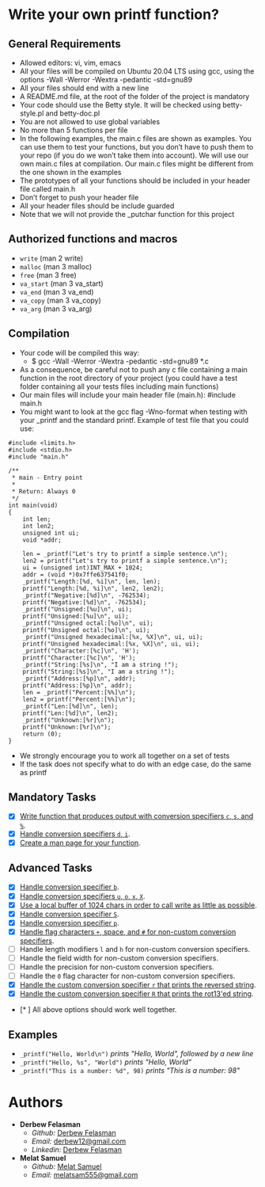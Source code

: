 # Write your own printf function?

## General Requirements

   * Allowed editors: vi, vim, emacs
   * All your files will be compiled on Ubuntu 20.04 LTS using gcc, using the options -Wall -Werror -Wextra -pedantic -std=gnu89
   * All your files should end with a new line
   * A README.md file, at the root of the folder of the project is mandatory
   * Your code should use the Betty style. It will be checked using betty-style.pl and betty-doc.pl
   * You are not allowed to use global variables
   * No more than 5 functions per file
   * In the following examples, the main.c files are shown as examples. You can use them to test your functions, but you don’t have to push them to your repo (if you do we won’t take them into account). We will use our own main.c files at compilation. Our main.c files might be different from the one shown in the examples
   * The prototypes of all your functions should be included in your header file called main.h
   * Don’t forget to push your header file
   * All your header files should be include guarded
   * Note that we will not provide the _putchar function for this project

## Authorized functions and macros

   * ```write``` (man 2 write)
   * ```malloc``` (man 3 malloc)
   * ```free``` (man 3 free)
   * ```va_start``` (man 3 va_start)
   * ```va_end``` (man 3 va_end)
   * ```va_copy``` (man 3 va_copy)
   * ```va_arg``` (man 3 va_arg)


##  Compilation

   * Your code will be compiled this way:
      - $ gcc -Wall -Werror -Wextra -pedantic -std=gnu89 *.c 
   * As a consequence, be careful not to push any c file containing a main function in the root directory of your project (you could have a test folder containing all your tests files including main functions)
   * Our main files will include your main header file (main.h): #include main.h
   * You might want to look at the gcc flag -Wno-format when testing with your _printf and the standard printf. Example of test file that you could use:
```
#include <limits.h>
#include <stdio.h>
#include "main.h"

/**
 * main - Entry point
 *
 * Return: Always 0
 */
int main(void)
{
    int len;
    int len2;
    unsigned int ui;
    void *addr;

    len = _printf("Let's try to printf a simple sentence.\n");
    len2 = printf("Let's try to printf a simple sentence.\n");
    ui = (unsigned int)INT_MAX + 1024;
    addr = (void *)0x7ffe637541f0;
    _printf("Length:[%d, %i]\n", len, len);
    printf("Length:[%d, %i]\n", len2, len2);
    _printf("Negative:[%d]\n", -762534);
    printf("Negative:[%d]\n", -762534);
    _printf("Unsigned:[%u]\n", ui);
    printf("Unsigned:[%u]\n", ui);
    _printf("Unsigned octal:[%o]\n", ui);
    printf("Unsigned octal:[%o]\n", ui);
    _printf("Unsigned hexadecimal:[%x, %X]\n", ui, ui);
    printf("Unsigned hexadecimal:[%x, %X]\n", ui, ui);
    _printf("Character:[%c]\n", 'H');
    printf("Character:[%c]\n", 'H');
    _printf("String:[%s]\n", "I am a string !");
    printf("String:[%s]\n", "I am a string !");
    _printf("Address:[%p]\n", addr);
    printf("Address:[%p]\n", addr);
    len = _printf("Percent:[%%]\n");
    len2 = printf("Percent:[%%]\n");
    _printf("Len:[%d]\n", len);
    printf("Len:[%d]\n", len2);
    _printf("Unknown:[%r]\n");
    printf("Unknown:[%r]\n");
    return (0);
}
```
   * We strongly encourage you to work all together on a set of tests
   * If the task does not specify what to do with an edge case, do the same as printf

## Mandatory Tasks
- [x] [Write function that produces output with conversion specifiers ```c```, ```s```, and ```%```](./_printf.c).
- [x] [Handle conversion specifiers ```d```, ```i```](./printnum.c).
- [x] [Create a man page for your function](./man_3_printf).
## Advanced Tasks
- [x] [Handle conversion specifier ```b```](./print_bases.c).
- [x] [Handle conversion specifiers ```u```, ```o```, ```x```, ```X```](./print_bases.c).
- [x] [Use a local buffer of 1024 chars in order to call write as little as possible](./write_funcs.c).
- [x] [Handle conversion specifier ```S```](./print_custom.c).
- [x] [Handle conversion specifier ```p```](./print_address.c).
- [x] [Handle flag characters ```+```, space, and ```#``` for non-custom conversion specifiers](./get_flag.c).
- [ ] Handle length modifiers ```l``` and ```h``` for non-custom conversion specifiers.
- [ ] Handle the field width for non-custom conversion specifiers.
- [ ] Handle the precision for non-custom conversion specifiers.
- [ ] Handle the ```0``` flag character for non-custom conversion specifiers.
- [x] [Handle the custom conversion specifier ```r``` that prints the reversed string](./print_custom.c).
- [x] [Handle the custom conversion specifier ```R``` that prints the rot13'ed string](./print_custom.c).
- [* ] All above options should work well together.

## Examples

* ```_printf("Hello, World\n")``` *prints "Hello, World", followed by a new line*
* ```_printf("Hello, %s", "World")``` *prints "Hello, World"*
* ```_printf("This is a number: %d", 98)``` *prints "This is a number: 98"*


# Authors
* **Derbew Felasman**
   - *Github:* [Derbew Felasman](https://github.com/der-bew)
   - *Email:* derbew12@gmail.com
   - *Linkedin:* [Derbew Felasman](https://www.linkedin.com/in/derbew-felasman-34558951/)
* **Melat Samuel**
   - *Github:* [Melat Samuel](https://github.com/melatsam)
   - *Email:* melatsam555@gmail.com